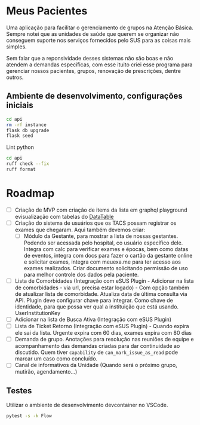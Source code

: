 # Meus Pacientes

Uma aplicação para facilitar o gerenciamento de grupos na Atenção Básica. Sempre notei que as unidades de saúde que querem se organizar não conseguem suporte nos serviços fornecidos pelo SUS para as coisas mais simples.

Sem falar que a reponsividade desses sistemas não são boas e não atendem a demandas específicas, com esse ituito criei esse programa para gerenciar nossos pacientes, grupos, renovação de prescrições, dentre outros.

## Ambiente de desenvolvimento, configurações iniciais

```sh
cd api
rm -rf instance
flask db upgrade
flask seed
```

Lint python

```sh
cd api
ruff check --fix
ruff format
```

# Roadmap

- [ ] Criação de MVP com criação de items da lista em graphql playground evisualização com tabelas do [DataTable](https://primereact.org/datatable/)
- [ ] Criação do sistema de usuários que os TACS possam registrar os exames que chegaram. Aqui também devemos criar:
    - [ ] Módulo da Gestante, para mostrar a lista de nossas gestantes. Podendo ser acessada pelo hospital, co usuário específico dele. Integra com calc para verificar exames e épocas, bem como datas de eventos, integra com docs para fazer o cartão da gestante online e solicitar exames, integra com meuexa.me para ter acesso aos exames realizados. Criar documento solicitando permissão de uso para melhor controle dos dados pela paciente.
- [ ] Lista de Comorbidades (Integração com eSUS Plugin - Adicionar na lista de comorbidades - via url, precisa estar logado) - Com opção também de atualizar lista de comorbidade. Atualiza data de última consulta via API. Plugin deve configurar chave para integrar. Como chave de identidade, para que possa ver qual a instituição que está usando. UserInstitutionKey
- [ ] Adicionar na lista de Busca Ativa (Integração com eSUS Plugin)
- [ ] Lista de Ticket Retorno (Integração com eSUS Plugin) - Quando expira ele sai da lista. Urgente expira com 60 dias, exames expira com 80 dias
- [ ] Demanda de grupo. Anotações para resolução nas reuniões de equipe e acompanhamento das demandas criadas para dar continuidade ao discutido. Quem tiver `capability` de `can_mark_issue_as_read` pode marcar um caso como concluído.
- [ ] Canal de informativos da Unidade (Quando será o próximo grupo, mutirão, agendamento...)

## Testes

Utilizar o ambiente de desenvolvimento devcontainer no VSCode.

```sh
pytest -s -k Flow
```